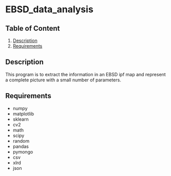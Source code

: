 # EBSD_data_analysis

## Table of Content
1. [Description](README.md#Description)
2. [Requirements](README.md#Requirements)
<!-- 3. [Usage](README.md#Usage)
4. [Modules](README.md#Structure)
5. [Contact](README.md#Contact) -->

## Description
This program is to extract the information in an EBSD ipf map and represent a complete picture with a small number of parameters.

## Requirements
- numpy
- matplotlib
- sklearn
- cv2
- math
- scipy
- random
- pandas
- pymongo
- csv
- xlrd
- json
